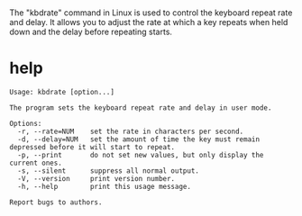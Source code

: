 # 

The "kbdrate" command in Linux is used to control the keyboard repeat rate and delay. It allows you to adjust the rate at which a key repeats when held down and the delay before repeating starts.

# help

```
Usage: kbdrate [option...]

The program sets the keyboard repeat rate and delay in user mode.

Options:
  -r, --rate=NUM    set the rate in characters per second.
  -d, --delay=NUM   set the amount of time the key must remain depressed before it will start to repeat.
  -p, --print       do not set new values, but only display the current ones.
  -s, --silent      suppress all normal output.
  -V, --version     print version number.
  -h, --help        print this usage message.

Report bugs to authors.

```

